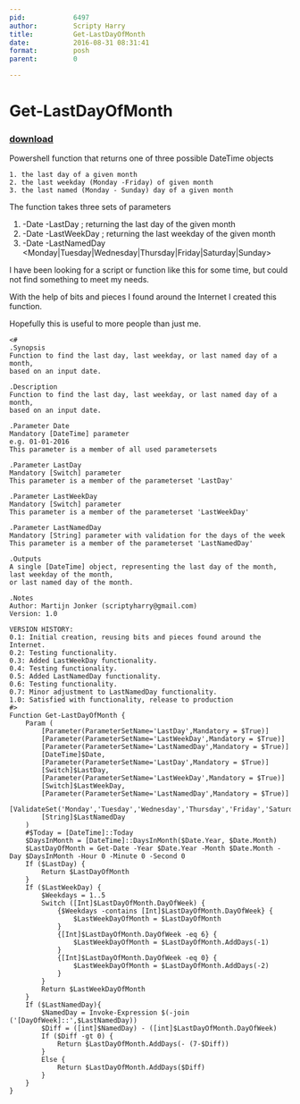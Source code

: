 ```yaml
---
pid:            6497
author:         Scripty Harry
title:          Get-LastDayOfMonth
date:           2016-08-31 08:31:41
format:         posh
parent:         0

---
```


# Get-LastDayOfMonth

### [download](Scripts\6497.ps1)

Powershell function that returns one of three possible DateTime objects

    1. the last day of a given month
    2. the last weekday (Monday -Friday) of given month
    3. the last named (Monday - Sunday) day of a given month 

The function takes three sets of parameters

   1. -Date <Datetime> -LastDay <Switch>; returning the last day of the given month
   2. -Date <DateTime> -LastWeekDay <Switch>; returning the last weekday of the given month
   3. -Date <DateTime> -LastNamedDay <Monday|Tuesday|Wednesday|Thursday|Friday|Saturday|Sunday> 

I have been looking for a script or function like this for some time, but could not find something to meet my needs.

With the help of bits and pieces I found around the Internet I created this function.

Hopefully this is useful to more people than just me.

```posh
<#
.Synopsis
Function to find the last day, last weekday, or last named day of a month,
based on an input date.

.Description
Function to find the last day, last weekday, or last named day of a month,
based on an input date.

.Parameter Date
Mandatory [DateTime] parameter
e.g. 01-01-2016
This parameter is a member of all used parametersets

.Parameter LastDay
Mandatory [Switch] parameter
This parameter is a member of the parameterset 'LastDay'

.Parameter LastWeekDay
Mandatory [Switch] parameter
This parameter is a member of the parameterset 'LastWeekDay'

.Parameter LastNamedDay
Mandatory [String] parameter with validation for the days of the week
This parameter is a member of the parameterset 'LastNamedDay'

.Outputs
A single [DateTime] object, representing the last day of the month, last weekday of the month,
or last named day of the month.

.Notes
Author: Martijn Jonker (scriptyharry@gmail.com)
Version: 1.0

VERSION HISTORY:
0.1: Initial creation, reusing bits and pieces found around the Internet.
0.2: Testing functionality.
0.3: Added LastWeekDay functionality.
0.4: Testing functionality.
0.5: Added LastNamedDay functionality.
0.6: Testing functionality.
0.7: Minor adjustment to LastNamedDay functionality.
1.0: Satisfied with functionality, release to production
#>
Function Get-LastDayOfMonth {
    Param (
        [Parameter(ParameterSetName='LastDay',Mandatory = $True)]
        [Parameter(ParameterSetName='LastWeekDay',Mandatory = $True)]
        [Parameter(ParameterSetName='LastNamedDay',Mandatory = $True)]
        [DateTime]$Date,
        [Parameter(ParameterSetName='LastDay',Mandatory = $True)]
        [Switch]$LastDay,
        [Parameter(ParameterSetName='LastWeekDay',Mandatory = $True)]
        [Switch]$LastWeekDay,
        [Parameter(ParameterSetName='LastNamedDay',Mandatory = $True)]
        [ValidateSet('Monday','Tuesday','Wednesday','Thursday','Friday','Saturday','Sunday')]
        [String]$LastNamedDay
    )
    #$Today = [DateTime]::Today
    $DaysInMonth = [DateTime]::DaysInMonth($Date.Year, $Date.Month)
    $LastDayOfMonth = Get-Date -Year $Date.Year -Month $Date.Month -Day $DaysInMonth -Hour 0 -Minute 0 -Second 0
    If ($LastDay) {
        Return $LastDayOfMonth
    }
    If ($LastWeekDay) {
        $Weekdays = 1..5
        Switch ([Int]$LastDayOfMonth.DayOfWeek) {
            {$Weekdays -contains [Int]$LastDayOfMonth.DayOfWeek} {
                $LastWeekDayOfMonth = $LastDayOfMonth
            }
            {[Int]$LastDayOfMonth.DayOfWeek -eq 6} {
                $LastWeekDayOfMonth = $LastDayOfMonth.AddDays(-1)
            }
            {[Int]$LastDayOfMonth.DayOfWeek -eq 0} {
                $LastWeekDayOfMonth = $LastDayOfMonth.AddDays(-2)
            }
        }
        Return $LastWeekDayOfMonth
    }
    If ($LastNamedDay){
        $NamedDay = Invoke-Expression $(-join ('[DayOfWeek]::',$LastNamedDay))
        $Diff = ([int]$NamedDay) - ([int]$LastDayOfMonth.DayOfWeek)
        If ($Diff -gt 0) {
            Return $LastDayOfMonth.AddDays(- (7-$Diff))
        }
        Else {
            Return $LastDayOfMonth.AddDays($Diff)
        } 
    }
}
```
